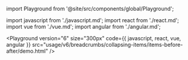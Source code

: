 import Playground from '@site/src/components/global/Playground';

import javascript from './javascript.md';
import react from './react.md';
import vue from './vue.md';
import angular from './angular.md';

<Playground
  version="6"
  size="300px"
  code={{ javascript, react, vue, angular }}
  src="usage/v6/breadcrumbs/collapsing-items/items-before-after/demo.html"
/>
